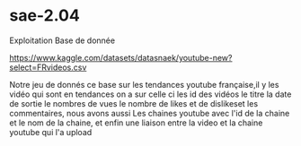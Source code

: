 # sae-2.04
Exploitation Base de donnée

https://www.kaggle.com/datasets/datasnaek/youtube-new?select=FRvideos.csv

Notre jeu de donnés ce base sur les tendances youtube française,il y les vidéo qui sont en tendances on a sur celle ci les id des vidéos  le titre la date de sortie le nombres de vues le nombre de likes et de dislikeset les commentaires, nous avons aussi Les chaines youtube avec l'id de la chaine et le nom de la chaine, et enfin une liaison entre la video et la chaine youtube qui l'a upload
